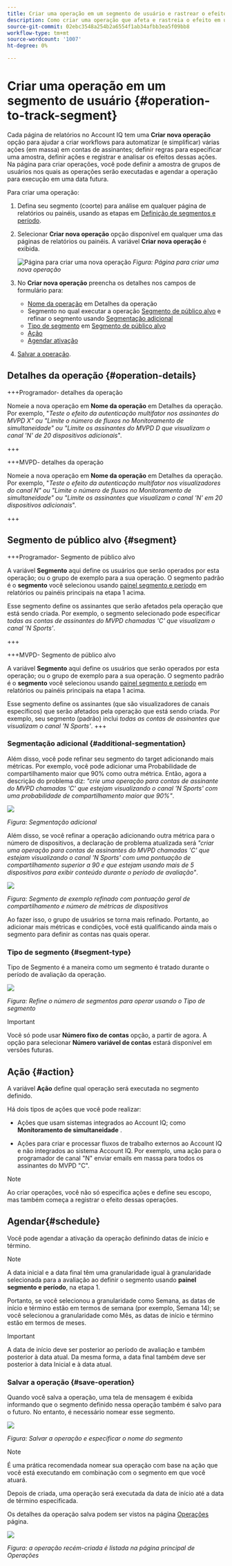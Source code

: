 ```yaml
---
title: Criar uma operação em um segmento de usuário e rastrear o efeito
description: Como criar uma operação que afeta e rastreia o efeito em um segmento definido de usuários.
source-git-commit: 02ebc3548a254b2a6554f1ab34afbb3ea5f09bb8
workflow-type: tm+mt
source-wordcount: '1007'
ht-degree: 0%

---
```


# Criar uma operação em um segmento de usuário {#operation-to-track-segment}

Cada página de relatórios no Account IQ tem uma **Criar nova operação** opção para ajudar a criar workflows para automatizar (e simplificar) várias ações (em massa) em contas de assinantes; definir regras para especificar uma amostra, definir ações e registrar e analisar os efeitos dessas ações. Na página para criar operações, você pode definir a amostra de grupos de usuários nos quais as operações serão executadas e agendar a operação para execução em uma data futura.

Para criar uma operação:

1. Defina seu segmento (coorte) para análise em qualquer página de relatórios ou painéis, usando as etapas em [Definição de segmentos e período](/help/AccountIQ/howto-select-segment-timeframe.md).

1. Selecionar **Criar nova operação** opção disponível em qualquer uma das páginas de relatórios ou painéis. A variável **Criar nova operação** é exibida.

   ![Página para criar uma nova operação](assets/create-new-operations.png)
   *Figura: Página para criar uma nova operação*

1. No **Criar nova operação** preencha os detalhes nos campos de formulário para:

   * [Nome da operação](#operation-details) em Detalhes da operação
   * Segmento no qual executar a operação [Segmento de público alvo](#segment) e refinar o segmento usando [Segmentação adicional](#additional-segmentation)
   * [Tipo de segmento](#segment-type) em [Segmento de público alvo](#segment)
   * [Ação](#action)
   * [Agendar ativação](#schedule)

1. [Salvar a operação](#save-operation).

## Detalhes da operação {#operation-details}

+++Programador- detalhes da operação

Nomeie a nova operação em **Nome da operação** em Detalhes da operação. Por exemplo, &quot;*Teste o efeito da autenticação multifator nos assinantes do MVPD X&quot; ou &quot;Limite o número de fluxos no Monitoramento de simultaneidade&quot; ou &quot;Limite os assinantes do MVPD D que visualizam o canal &#39;N&#39; de 20 dispositivos adicionais*&quot;.

+++

+++MVPD- detalhes da operação

Nomeie a nova operação em **Nome da operação** em Detalhes da operação. Por exemplo, &quot;*Teste o efeito da autenticação multifator nos visualizadores do canal N&quot; ou &quot;Limite o número de fluxos no Monitoramento de simultaneidade&quot; ou &quot;Limite os assinantes que visualizam o canal &#39;N&#39; em 20 dispositivos adicionais*&quot;.

+++

## Segmento de público alvo {#segment}

+++Programador- Segmento de público alvo

A variável **Segmento** aqui define os usuários que serão operados por esta operação; ou o grupo de exemplo para a sua operação. O segmento padrão é o **segmento** você selecionou usando [painel segmento e período](/help/AccountIQ/howto-select-segment-timeframe.md) em relatórios ou painéis principais na etapa 1 acima.

<!--* The first segment entry in the **Segment** section, by default, shows the **segment** you selected in the step 1.

* The **segment evaluation period** is the time period of analysis you selected in step 1 from **Granularity and Timeframe** option.
![](assets/operations-segment-selection.png)
*Figure: Segment and timeframe selection on the main page*-->

Esse segmento define os assinantes que serão afetados pela operação que está sendo criada. Por exemplo, o segmento selecionado pode especificar *todas as contas de assinantes do MVPD chamadas &#39;C&#39; que visualizam o canal &#39;N Sports&#39;*.

+++

+++MVPD- Segmento de público alvo

A variável **Segmento** aqui define os usuários que serão operados por esta operação; ou o grupo de exemplo para a sua operação. O segmento padrão é o **segmento** você selecionou usando [painel segmento e período](/help/AccountIQ/howto-select-segment-timeframe.md) em relatórios ou painéis principais na etapa 1 acima.

<!--* The first segment entry in the **Segment** section, by default, shows the **segment** you selected in the step 1.

* The **segment evaluation period** is the time period of analysis you selected in step 1 from **Granularity and Timeframe** option.
![](assets/operations-segment-selection.png)
*Figure: Segment and timeframe selection on the main page*-->

Esse segmento define os assinantes (que são visualizadores de canais específicos) que serão afetados pela operação que está sendo criada. Por exemplo, seu segmento (padrão) inclui *todas as contas de assinantes que visualizam o canal &#39;N Sports&#39;*.
+++

### Segmentação adicional {#additional-segmentation}

Além disso, você pode refinar seu segmento do target adicionando mais métricas. Por exemplo, você pode adicionar uma Probabilidade de compartilhamento maior que 90% como outra métrica. Então, agora a descrição do problema diz: *&quot;crie uma operação para contas de assinante do MVPD chamadas &#39;C&#39; que estejam visualizando o canal &#39;N Sports&#39; com uma probabilidade de compartilhamento maior que 90%&quot;*.

![](assets/additional-segment.gif)

*Figura: Segmentação adicional*

Além disso, se você refinar a operação adicionando outra métrica para o número de dispositivos, a declaração de problema atualizada será *&quot;criar uma operação para contas de assinantes do MVPD chamadas &#39;C&#39; que estejam visualizando o canal &#39;N Sports&#39; com uma pontuação de compartilhamento superior a 90 e que estejam usando mais de 5 dispositivos para exibir conteúdo durante o período de avaliação&quot;*.

![](assets/refined-segment.png)

*Figura: Segmento de exemplo refinado com pontuação geral de compartilhamento e número de métricas de dispositivos*

Ao fazer isso, o grupo de usuários se torna mais refinado. Portanto, ao adicionar mais métricas e condições, você está qualificando ainda mais o segmento para definir as contas nas quais operar.

### Tipo de segmento {#segment-type}

Tipo de Segmento é a maneira como um segmento é tratado durante o período de avaliação da operação.

![](assets/segment-type.png)

*Figura: Refine o número de segmentos para operar usando o Tipo de segmento*

<!--The segment type option allows you to further refine your segment based on the evaluation period (or time).

**Fixed number of accounts** 

When you select **Fixed number of accounts** segment type, then you need to specify an evaluation period as well.

By doing so, you are fixing the sample size for evaluation in terms of numbers. You are making Account IQ identify a specific set of users (that meet the criteria of defined evaluation period and segment metrics) to operate on. The analysis and graphs will be generated for this specific set of users only (identified initially) throughout the operation.

**Variable number of accounts**

When you select **Variable number of accounts** segment type, you do not limit the number of accounts in segment. The accounts which fall under the defined segment metrics are the part of the segment, and the number of accounts will change continuously during the course of operation.-->

>[!IMPORTANT]
>
>Você só pode usar **Número fixo de contas** opção, a partir de agora. A opção para selecionar **Número variável de contas** estará disponível em versões futuras.

<!--

you tell Account IQ in the beginning of the operation which number of accounts to operate on.

Account IQ system only has a segment definition, and during the operation it looks into all the accounts that fit that segments.

the number of accounts in segment is not limited, the accounts that fall under defined segment metrics will be part of the segment, and the no of accounts will change continuously, as there are no specific limitations - like an evaluation period in the past.When the segment is defined (which in this example is, subscriber accounts of MVPD 'C' who are viewing the channel 'N Sports' that have a sharing score above 80 and are using 10 different IPs) and we also identified a time period to evaluate a segment. This identifies X number of accounts as sample (for example 5000). How many devices they are using?
It identifies x-number of accounts (5000)...a very specific set of users that meet this criteria.
for every period that we schedule (within that operation) during that operation) we will look at those 5K users that are originally identified and we will present graph about them. How are the sharing scores coming up?u We identified a period. Are their sharing scores going up? Are there fewer of them who are meeting this definition?
Fixed versus variable is the way the treated in fixed or variable way.

1. we identified a fixed set of accounts.
2. we evaluate those specific accounts on criteria throughout the operation.

General idea independent of graph is that we will evaluate a set of accounts identified initially, for no of periods during operation and generate graphs against that.
Those are the 5000 users for which I will create graphs for for every period of the operation.

**Variable number of accounts**
We do not identify any initial set of accounts, we just have a segment definition.
Each period during the operation, we go and look into all the accounts that fit that segments.
If it is not a fixed segment, I won't initially evaluate it. I won't have an initial set of 5000. Instead at every period during the evaluation I will evaluate the segment then, and then I will produce graph about the next 3000 users.
the......will vary from period to period.

if not fixed segment, then I won't initially evaluate or have initial set of 5000, instead at every period during an operation and the.-->

## Ação {#action}

A variável **Ação** define qual operação será executada no segmento definido.

Há dois tipos de ações que você pode realizar:

* Ações que usam sistemas integrados ao Account IQ; como **Monitoramento de simultaneidade** <!--[Concurrency Monitoring](https://tve.helpdocsonline.com/concurrency-monitoring-introduction), or Adobe Target-->.

* Ações para criar e processar fluxos de trabalho externos ao Account IQ e não integrados ao sistema Account IQ. Por exemplo, uma ação para o programador de canal &quot;N&quot; enviar emails em massa para todos os assinantes do MVPD &quot;C&quot;.

>[!NOTE]
>
>Ao criar operações, você não só especifica ações e define seu escopo, mas também começa a registrar o efeito dessas operações.

## Agendar{#schedule}

Você pode agendar a ativação da operação definindo datas de início e término.

>[!NOTE]
>
>A data inicial e a data final têm uma granularidade igual à granularidade selecionada para a avaliação ao definir o segmento usando **painel segmento e período**, na etapa 1.
>
>
>Portanto, se você selecionou a granularidade como Semana, as datas de início e término estão em termos de semana (por exemplo, Semana 14); se você selecionou a granularidade como Mês, as datas de início e término estão em termos de meses.


>[!IMPORTANT]
>
>A data de início deve ser posterior ao período de avaliação e também posterior à data atual. Da mesma forma, a data final também deve ser posterior à data Inicial e à data atual.

### Salvar a operação {#save-operation}

Quando você salva a operação, uma tela de mensagem é exibida informando que o segmento definido nessa operação também é salvo para o futuro. No entanto, é necessário nomear esse segmento.

![](assets/save-operation.png)

*Figura: Salvar a operação e especificar o nome do segmento*

>[!NOTE]
>
>É uma prática recomendada nomear sua operação com base na ação que você está executando em combinação com o segmento em que você atuará.

<!--In future you can select this saved segment when defining a segment for your analysis on the main reports page. Moreover, the saved segment is also listed when you create an operation the next time.

![](assets/saved-segment-operations-page.png)

*Figure: Saved segments in segment selector on Create new operations page* 

>[!IMPORTANT]
>
>When creating an operation, if you select a segment that was previously created then you cannot add new metrics to it and refine it.
>
>Adding new metrics creates a new segment, but you cannot modify an existing segment.-->

Depois de criada, uma operação será executada da data de início até a data de término especificada.

Os detalhes da operação salva podem ser vistos na página [Operações](/help/AccountIQ/operations.md) página.

![](assets/new-operation-created.png)

*Figura: a operação recém-criada é listada na página principal de Operações*
